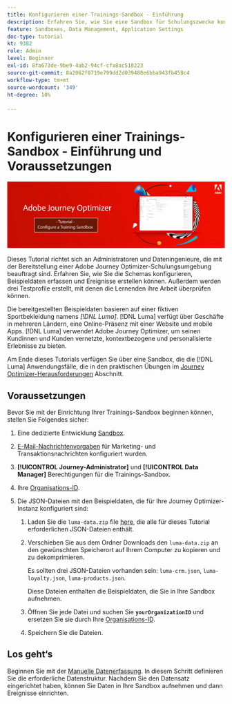 ```yaml
---
title: Konfigurieren einer Trainings-Sandbox - Einführung
description: Erfahren Sie, wie Sie eine Sandbox für Schulungszwecke konfigurieren. Führen Sie die erforderlichen Schritte aus, um die Schemas zu konfigurieren, Beispieldaten zu erfassen und Ereignisse zu erstellen.
feature: Sandboxes, Data Management, Application Settings
doc-type: tutorial
kt: 9382
role: Admin
level: Beginner
exl-id: 8fa673de-9be9-4ab2-94cf-cfa8ac518223
source-git-commit: 8a2062f0719e799dd2d039488e6bba943fb458c4
workflow-type: tm+mt
source-wordcount: '349'
ht-degree: 10%

---
```


# Konfigurieren einer Trainings-Sandbox - Einführung und Voraussetzungen

![Banner-Tutorial - Konfigurieren einer Trainings-Sandbox](./assets/ajo-banner-configure-training-sandbox.png)

Dieses Tutorial richtet sich an Administratoren und Dateningenieure, die mit der Bereitstellung einer Adobe Journey Optimizer-Schulungsumgebung beauftragt sind. Erfahren Sie, wie Sie die Schemas konfigurieren, Beispieldaten erfassen und Ereignisse erstellen können. Außerdem werden drei Testprofile erstellt, mit denen die Lernenden ihre Arbeit überprüfen können.

Die bereitgestellten Beispieldaten basieren auf einer fiktiven Sportbekleidung namens _[!DNL Luma]_. [!DNL Luma] verfügt über Geschäfte in mehreren Ländern, eine Online-Präsenz mit einer Website und mobile Apps. [!DNL Luma] verwendet Adobe Journey Optimizer, um seinen Kundinnen und Kunden vernetzte, kontextbezogene und personalisierte Erlebnisse zu bieten.

Am Ende dieses Tutorials verfügen Sie über eine Sandbox, die die [!DNL Luma] Anwendungsfälle, die in den praktischen Übungen im [Journey Optimizer-Herausforderungen](/help/challenges/introduction-and-prerequisites.md) Abschnitt.

## Voraussetzungen

Bevor Sie mit der Einrichtung Ihrer Trainings-Sandbox beginnen können, stellen Sie Folgendes sicher:

1. Eine dedizierte Entwicklung [Sandbox](https://experienceleague.adobe.com/docs/journey-optimizer-learn/tutorials/access-control/create-and-manage-sandboxes.html?lang=en).
1. [E-Mail-Nachrichtenvorgaben](https://experienceleague.adobe.com/docs/journey-optimizer-learn/tutorials/channel-configuration/set-up-email-channel.html?lang=en) für Marketing- und Transaktionsnachrichten konfiguriert wurden.
1. **[!UICONTROL Journey-Administrator]** und **[!UICONTROL Data Manager]** Berechtigungen für die Trainings-Sandbox.
1. Ihre [Organisations-ID](https://experienceleague.adobe.com/docs/core-services/interface/administration/organizations.html?lang=de).

1. Die JSON-Dateien mit den Beispieldaten, die für Ihre Journey Optimizer-Instanz konfiguriert sind:

   1. Laden Sie die `luma-data.zip` file [here](/help/tutorial-configure-a-training-sandbox/assets/luma-data.zip), die alle für dieses Tutorial erforderlichen JSON-Dateien enthält.

   1. Verschieben Sie aus dem Ordner Downloads den `luma-data.zip` an den gewünschten Speicherort auf Ihrem Computer zu kopieren und zu dekomprimieren.

      Es sollten drei JSON-Dateien vorhanden sein: `luma-crm.json`, `luma-loyalty.json`, `luma-products.json`.

      Diese Dateien enthalten die Beispieldaten, die Sie in Ihre Sandbox aufnehmen.

   1. Öffnen Sie jede Datei und suchen Sie **`yourOrganizationID`** und ersetzen Sie sie durch Ihre [Organisations-ID](https://experienceleague.adobe.com/docs/core-services/interface/administration/organizations.html?lang=de).

   1. Speichern Sie die Dateien.

## Los geht‘s

Beginnen Sie mit der [Manuelle Datenerfassung](/help/tutorial-configure-a-training-sandbox/manual-data-set-up.md). In diesem Schritt definieren Sie die erforderliche Datenstruktur. Nachdem Sie den Datensatz eingerichtet haben, können Sie Daten in Ihre Sandbox aufnehmen und dann Ereignisse einrichten.
